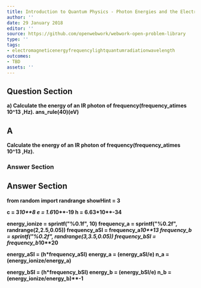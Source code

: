 ```yaml
---
title: Introduction to Quantum Physics - Photon Energies and the Electromagnetic Spectrum
author: ''
date: 29 January 2018
editor: ''
source: https://github.com/openwebwork/webwork-open-problem-library
type: ''
tags:
- electromagneticenergyfrequencylightquantumradiationwavelength
outcomes:
- TBD
assets: ''
---
```


## Question Section 

<b>
a) Calculate the energy of an IR photon of frequency(frequency_atimes 10^13 ,Hz).
ans_rule(40)(eV)

## A
Calculate the energy of an IR photon of frequency(frequency_atimes 10^13 ,Hz).
### Answer Section


## Answer Section

from random import randrange
showHint = 3

c = 3*10**8
e = 1.6*10**-19
h = 6.63*10**-34

energy_ionize = sprintf("%0.1f", 10)
frequency_a = sprintf("%0.2f", randrange(2,2.5,0.05))
frequency_aSI = frequency_a*10**13
frequency_b = sprintf("%0.2f", randrange(3,3.5,0.05))
frequency_bSI = frequency_b*10**20

energy_aSI = (h*frequency_aSI)
energy_a = (energy_aSI/e)
n_a = (energy_ionize/energy_a)

energy_bSI = (h*frequency_bSI)
energy_b = (energy_bSI/e)
n_b = (energy_ionize/energy_b)**-1